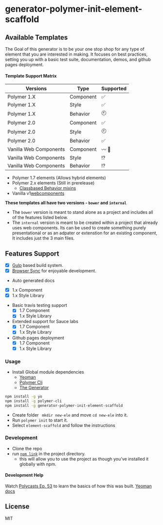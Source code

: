 # generator-polymer-init-element-scaffold

## Available Templates

The Goal of this generator is to be your one stop shop for any type of element that you are interested in making. It focuses on best practices, setting you up with a basic test suite, documentation, demos, and github pages deployment.

#### Template Support Matrix

Versions               | Type      | Supported
-----------------------|-----------|--------------------
Polymer 1.X            | Component | :white_check_mark:
Polymer 1.X            | Style     | :white_check_mark:
Polymer 1.X            | Behavior  | :clock10:
Polymer 2.0            | Component | :white_check_mark:
Polymer 2.0            | Style     | :clock9:
Polymer 2.0            | Behavior  | :white_check_mark:
Vanilla Web Components | Component | :wavy_dash: :thought_balloon:
Vanilla Web Components | Style     | :interrobang:
Vanilla Web Components | Behavior  | :interrobang:


- Polymer 1.7 elements (Allows hybrid elements)
- Polymer 2.x elements (Still in prerelease)
  - [Classbased Behavior mixins](http://justinfagnani.com/2015/12/21/real-mixins-with-javascript-classes/)
- Vanilla v1[webcomponents](https://developers.google.com/web/fundamentals/getting-started/primers/customelements)

**These templates all have two versions -  `bower` and `internal`**

- The `bower` version is meant to stand alone as a project and includes all of the features listed below.
- The `internal` version is meant to be created within a project that already uses web components. Its can be used to create something purely presentational or as an adpater or extenstion for an existing component, It includes just the 3 main files.

## Features Support

- [x] [Gulp](http://gulpjs.com/) based build system.
- [x] [Browser Sync](https://www.browsersync.io/) for enjoyable development.

- Auto generated docs
 - [x] 1.x Component
 - [x] 1.x Style Library
- Basic travis testing support
  - [x] 1.7 Component
  - [x] 1.x Style Library
- Extended support for Sauce labs
  - [x] 1.7 Component
  - [x] 1.x Style Library
- Github pages deployment
  - [x] 1.7 Component
  - [x] 1.x Style Library

### Usage

- Install Global module dependencies
  - [Yeoman](http://yeoman.io)
  - [Polymer Cli](https://github.com/Polymer/polymer-cli)
  - [The Generator](https://www.npmjs.com/package/generator-polymer-init-element-scaffold)

```bash
npm install -g yo
npm install -g polymer-cli
npm install -g generator-polymer-init-element-scaffold
```

- Create folder ` mkdir new-ele` and move `cd new-ele` into it.
- Run `polymer init` to start it.
- Select `element-scaffold` and follow the instructions


### Development

- Clone the repo
- run [`npm link`](https://docs.npmjs.com/cli/link) in the project directory.
  - this will allow you to use the project as though you've installed it globally with npm.

#### Development Help

Watch [Polycasts Ep. 53](https://www.youtube.com/watch?v=A_OEdyhgnKc&list=PLNYkxOF6rcIDdS7HWIC_BYRunV6MHs5xo&index=1) to learn the basics of how this was built.
[Yeoman docs](http://yeoman.io/authoring/)

## License

MIT
